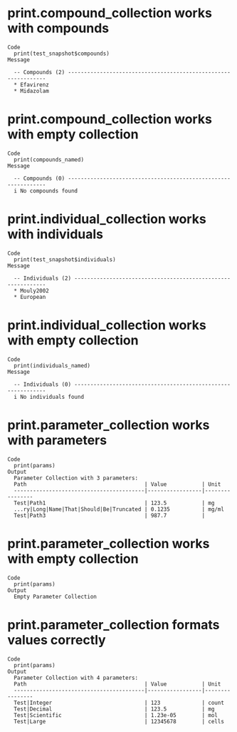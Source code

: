 # print.compound_collection works with compounds

    Code
      print(test_snapshot$compounds)
    Message
      
      -- Compounds (2) ---------------------------------------------------------------
      * Efavirenz
      * Midazolam

# print.compound_collection works with empty collection

    Code
      print(compounds_named)
    Message
      
      -- Compounds (0) ---------------------------------------------------------------
      i No compounds found

# print.individual_collection works with individuals

    Code
      print(test_snapshot$individuals)
    Message
      
      -- Individuals (2) -------------------------------------------------------------
      * Mouly2002
      * European

# print.individual_collection works with empty collection

    Code
      print(individuals_named)
    Message
      
      -- Individuals (0) -------------------------------------------------------------
      i No individuals found

# print.parameter_collection works with parameters

    Code
      print(params)
    Output
      Parameter Collection with 3 parameters:
      Path                                     | Value           | Unit
      -----------------------------------------|-----------------|----------------
      Test|Path1                               | 123.5           | mg
      ...ry|Long|Name|That|Should|Be|Truncated | 0.1235          | mg/ml
      Test|Path3                               | 987.7           | 

# print.parameter_collection works with empty collection

    Code
      print(params)
    Output
      Empty Parameter Collection

# print.parameter_collection formats values correctly

    Code
      print(params)
    Output
      Parameter Collection with 4 parameters:
      Path                                     | Value           | Unit
      -----------------------------------------|-----------------|----------------
      Test|Integer                             | 123             | count
      Test|Decimal                             | 123.5           | mg
      Test|Scientific                          | 1.23e-05        | mol
      Test|Large                               | 12345678        | cells

